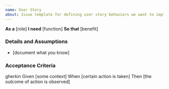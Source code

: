 ```yaml
---
name: User Story
about: Issue template for defining user story behaviors we want to implement
---
```

**As a** [role]
**I need** [function]
**So that** [benefit]

### Details and Assumptions
  * [document what you know]

### Acceptance Criteria
  gherkin
  Given [some context]
  When [certain action is taken]
  Then [the outcome of action is observed]
